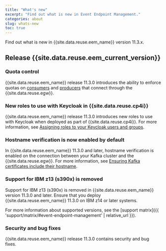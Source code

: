 ```yaml
---
title: "What's new"
excerpt: "Find out what is new in Event Endpoint Management."
categories: about
slug: whats-new
toc: true
---
```


Find out what is new in {{site.data.reuse.eem_name}} version 11.3.x.

## Release {{site.data.reuse.eem_current_version}}

### Quota control

{{site.data.reuse.eem_name}} release 11.3.0 introduces the ability to enforce quotas on [consumers](../../describe/option-controls/#quota-consume) and [producers](../../describe/option-controls/#quota-produce) that connect through the {{site.data.reuse.egw}}.

### New roles to use with Keycloak in {{site.data.reuse.cp4i}}

{{site.data.reuse.eem_name}} release 11.3.0 introduces new roles to use with Keycloak when deployed as part of {{site.data.reuse.cp4i}}. For more information, see [Assigning roles to your Keycloak users and groups](../../security/managing-access/#assign-roles).

### Hostname verification is now enabled by default

In {{site.data.reuse.eem_name}} 11.3.0 and later, hostname verification is enabled on the connection between your Kafka cluster and the {{site.data.reuse.egw}}. For more information, see [Ensuring Kafka certificates include their hostname](../../installing/upgrading/#ensuring-kafka-certificates-include-their-hostname).

### Support for IBM z13 (s390x) is removed

Support for IBM z13 (s390x) is removed in {{site.data.reuse.eem_name}} version 11.3.0 and later. Ensure that you deploy {{site.data.reuse.eem_name}} 11.3.0 on IBM z14 or later systems.

For more information about supported versions, see the [support matrix]({{ 'support/matrix/#event-endpoint-management' | relative_url }}).

### Security and bug fixes

{{site.data.reuse.eem_name}} release 11.3.0 contains security and bug fixes.

